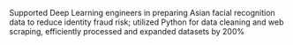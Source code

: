Supported Deep Learning engineers in preparing Asian facial recognition data to reduce identity fraud risk; utilized Python for data cleaning and web scraping, efficiently processed and expanded datasets by 200%
